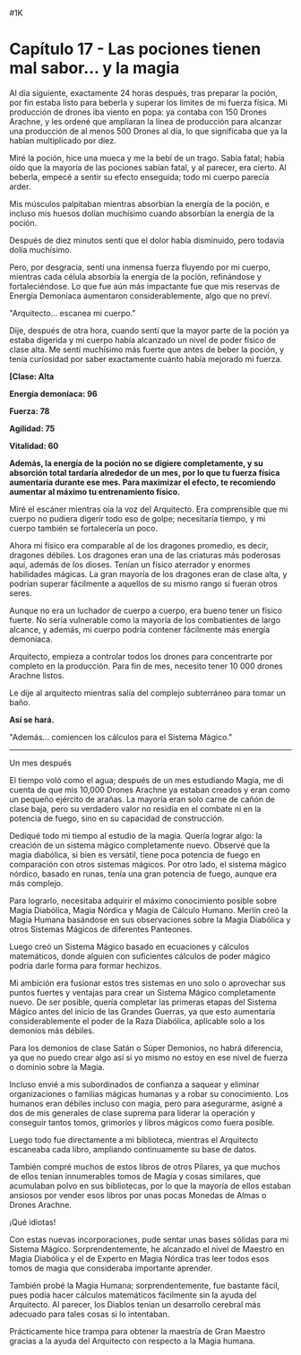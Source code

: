 
#1K 

# Capítulo 17 - Las pociones tienen mal sabor… y la magia


Al día siguiente, exactamente 24 horas después, tras preparar la poción, por fin estaba listo para beberla y superar los límites de mi fuerza física. Mi producción de drones iba viento en popa: ya contaba con 150 Drones Arachne, y les ordené que ampliaran la línea de producción para alcanzar una producción de al menos 500 Drones al día, lo que significaba que ya la habían multiplicado por diez.

Miré la poción, hice una mueca y me la bebí de un trago. Sabía fatal; había oído que la mayoría de las pociones sabían fatal, y al parecer, era cierto. Al beberla, empecé a sentir su efecto enseguida; todo mi cuerpo parecía arder.

Mis músculos palpitaban mientras absorbían la energía de la poción, e incluso mis huesos dolían muchísimo cuando absorbían la energía de la poción.

Después de diez minutos sentí que el dolor había disminuido, pero todavía dolía muchísimo.

Pero, por desgracia, sentí una inmensa fuerza fluyendo por mi cuerpo, mientras cada célula absorbía la energía de la poción, refinándose y fortaleciéndose. Lo que fue aún más impactante fue que mis reservas de Energía Demoníaca aumentaron considerablemente, algo que no preví.

"Arquitecto... escanea mi cuerpo."

Dije, después de otra hora, cuando sentí que la mayor parte de la poción ya estaba digerida y mi cuerpo había alcanzado un nivel de poder físico de clase alta. Me sentí muchísimo más fuerte que antes de beber la poción, y tenía curiosidad por saber exactamente cuánto había mejorado mi fuerza.

**[Clase: Alta**

**Energía demoníaca: 96**

**Fuerza: 78**

**Agilidad: 75**

**Vitalidad: 60**

**Además, la energía de la poción no se digiere completamente, y su absorción total tardaría alrededor de un mes, por lo que tu fuerza física aumentaría durante ese mes. Para maximizar el efecto, te recomiendo aumentar al máximo tu entrenamiento físico.**

Miré el escáner mientras oía la voz del Arquitecto. Era comprensible que mi cuerpo no pudiera digerir todo eso de golpe; necesitaría tiempo, y mi cuerpo también se fortalecería un poco.

Ahora mi físico era comparable al de los dragones promedio, es decir, dragones débiles. Los dragones eran una de las criaturas más poderosas aquí, además de los dioses. Tenían un físico aterrador y enormes habilidades mágicas. La gran mayoría de los dragones eran de clase alta, y podrían superar fácilmente a aquellos de su mismo rango si fueran otros seres.

Aunque no era un luchador de cuerpo a cuerpo, era bueno tener un físico fuerte. No sería vulnerable como la mayoría de los combatientes de largo alcance, y además, mi cuerpo podría contener fácilmente más energía demoníaca.

Arquitecto, empieza a controlar todos los drones para concentrarte por completo en la producción. Para fin de mes, necesito tener 10 000 drones Arachne listos.

Le dije al arquitecto mientras salía del complejo subterráneo para tomar un baño.

**Así se hará.**

"Además... comiencen los cálculos para el Sistema Mágico."

***

Un mes después

El tiempo voló como el agua; después de un mes estudiando Magia, me di cuenta de que mis 10,000 Drones Arachne ya estaban creados y eran como un pequeño ejército de arañas. La mayoría eran solo carne de cañón de clase baja, pero su verdadero valor no residía en el combate ni en la potencia de fuego, sino en su capacidad de construcción.

Dediqué todo mi tiempo al estudio de la magia. Quería lograr algo: la creación de un sistema mágico completamente nuevo. Observé que la magia diabólica, si bien es versátil, tiene poca potencia de fuego en comparación con otros sistemas mágicos. Por otro lado, el sistema mágico nórdico, basado en runas, tenía una gran potencia de fuego, aunque era más complejo.

Para lograrlo, necesitaba adquirir el máximo conocimiento posible sobre Magia Diabólica, Magia Nórdica y Magia de Cálculo Humano. Merlín creó la Magia Humana basándose en sus observaciones sobre la Magia Diabólica y otros Sistemas Mágicos de diferentes Panteones.

Luego creó un Sistema Mágico basado en ecuaciones y cálculos matemáticos, donde alguien con suficientes cálculos de poder mágico podría darle forma para formar hechizos.

Mi ambición era fusionar estos tres sistemas en uno solo o aprovechar sus puntos fuertes y ventajas para crear un Sistema Mágico completamente nuevo. De ser posible, quería completar las primeras etapas del Sistema Mágico antes del inicio de las Grandes Guerras, ya que esto aumentaría considerablemente el poder de la Raza Diabólica, aplicable solo a los demonios más débiles.

Para los demonios de clase Satán o Súper Demonios, no habrá diferencia, ya que no puedo crear algo así si yo mismo no estoy en ese nivel de fuerza o dominio sobre la Magia.

Incluso envié a mis subordinados de confianza a saquear y eliminar organizaciones o familias mágicas humanas y a robar su conocimiento. Los humanos eran débiles incluso con magia, pero para asegurarme, asigné a dos de mis generales de clase suprema para liderar la operación y conseguir tantos tomos, grimorios y libros mágicos como fuera posible.

Luego todo fue directamente a mi biblioteca, mientras el Arquitecto escaneaba cada libro, ampliando continuamente su base de datos.

También compré muchos de estos libros de otros Pilares, ya que muchos de ellos tenían innumerables tomos de Magia y cosas similares, que acumulaban polvo en sus bibliotecas, por lo que la mayoría de ellos estaban ansiosos por vender esos libros por unas pocas Monedas de Almas o Drones Arachne.

¡Qué idiotas!

Con estas nuevas incorporaciones, pude sentar unas bases sólidas para mi Sistema Mágico. Sorprendentemente, he alcanzado el nivel de Maestro en Magia Diabólica y el de Experto en Magia Nórdica tras leer todos esos tomos de magia que consideraba importante aprender.

También probé la Magia Humana; sorprendentemente, fue bastante fácil, pues podía hacer cálculos matemáticos fácilmente sin la ayuda del Arquitecto. Al parecer, los Diablos tenían un desarrollo cerebral más adecuado para tales cosas si lo intentaban.

Prácticamente hice trampa para obtener la maestría de Gran Maestro gracias a la ayuda del Arquitecto con respecto a la Magia humana.